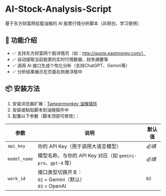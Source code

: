 # AI-Stock-Analysis-Script
基于东方财富网挂载油猴的 AI 股票行情分析脚本（非原创，学习使用）

## 📌 功能介绍

- ✅ 支持东方财富网个股详情页（如：http://quote.eastmoney.com/）
- ✅ 自动提取当前股票的实时行情数据、财务摘要等
- ✅ 调用 AI 接口生成个性化分析（支持ChatGPT、Gemini等）
- ✅ 分析结果展示在页面右侧悬浮框中

## 📦 安装方法

1. 安装浏览器扩展：[Tampermonkey 油猴插件](https://www.tampermonkey.net/)  
2. 安装或粘贴脚本到油猴插件中  
3. 配置以下参数（脚本顶部可修改）：

| 参数       | 说明                                           | 默认值      |
|------------|------------------------------------------------|-------------|
| `api_key`      | 你的 API Key（用于调用大语言模型）            | *必填*      |
| `model_name`    | 模型名称，与你的 API Key 对应（如 `gemini-pro`、`gpt-4` 等） | *必填*      |
| `work_id`  | 接口类型切换开关：<br> `02` = Gemini（默认）<br> `03` = OpenAI | `02`        |


